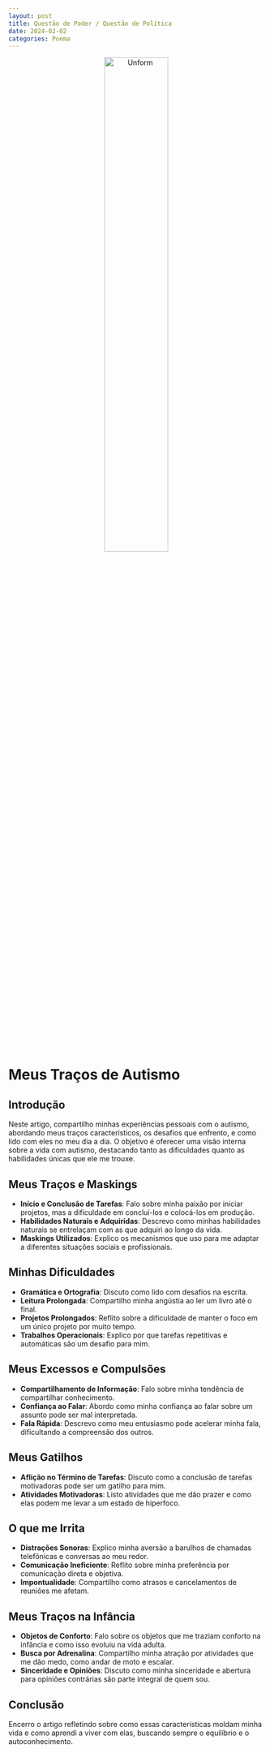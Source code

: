 ```yaml
---
layout: post
title: Questão de Poder / Questão de Política
date: 2024-02-02
categories: Poema
---
```


<p align="center">
<img src="{{ site.baseurl }}/images/2024-02-02-Questao-de-Poder--Questao-de-Politica.jpeg" 
height="50%" width="50%" alt="Unform" />
</p>

# Meus Traços de Autismo

## Introdução

Neste artigo, compartilho minhas experiências pessoais com o autismo, abordando meus traços característicos, os desafios que enfrento, e como lido com eles no meu dia a dia. O objetivo é oferecer uma visão interna sobre a vida com autismo, destacando tanto as dificuldades quanto as habilidades únicas que ele me trouxe.

## Meus Traços e Maskings

- **Início e Conclusão de Tarefas**: Falo sobre minha paixão por iniciar projetos, mas a dificuldade em concluí-los e colocá-los em produção.
- **Habilidades Naturais e Adquiridas**: Descrevo como minhas habilidades naturais se entrelaçam com as que adquiri ao longo da vida.
- **Maskings Utilizados**: Explico os mecanismos que uso para me adaptar a diferentes situações sociais e profissionais.

## Minhas Dificuldades

- **Gramática e Ortografia**: Discuto como lido com desafios na escrita.
- **Leitura Prolongada**: Compartilho minha angústia ao ler um livro até o final.
- **Projetos Prolongados**: Reflito sobre a dificuldade de manter o foco em um único projeto por muito tempo.
- **Trabalhos Operacionais**: Explico por que tarefas repetitivas e automáticas são um desafio para mim.

## Meus Excessos e Compulsões

- **Compartilhamento de Informação**: Falo sobre minha tendência de compartilhar conhecimento.
- **Confiança ao Falar**: Abordo como minha confiança ao falar sobre um assunto pode ser mal interpretada.
- **Fala Rápida**: Descrevo como meu entusiasmo pode acelerar minha fala, dificultando a compreensão dos outros.

## Meus Gatilhos

- **Aflição no Término de Tarefas**: Discuto como a conclusão de tarefas motivadoras pode ser um gatilho para mim.
- **Atividades Motivadoras**: Listo atividades que me dão prazer e como elas podem me levar a um estado de hiperfoco.

## O que me Irrita

- **Distrações Sonoras**: Explico minha aversão a barulhos de chamadas telefônicas e conversas ao meu redor.
- **Comunicação Ineficiente**: Reflito sobre minha preferência por comunicação direta e objetiva.
- **Impontualidade**: Compartilho como atrasos e cancelamentos de reuniões me afetam.

## Meus Traços na Infância

- **Objetos de Conforto**: Falo sobre os objetos que me traziam conforto na infância e como isso evoluiu na vida adulta.
- **Busca por Adrenalina**: Compartilho minha atração por atividades que me dão medo, como andar de moto e escalar.
- **Sinceridade e Opiniões**: Discuto como minha sinceridade e abertura para opiniões contrárias são parte integral de quem sou.

## Conclusão

Encerro o artigo refletindo sobre como essas características moldam minha vida e como aprendi a viver com elas, buscando sempre o equilíbrio e o autoconhecimento.
